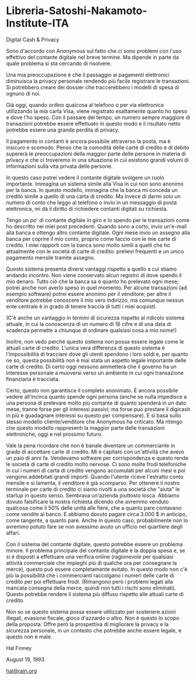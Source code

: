 # Libreria-Satoshi-Nakamoto-Institute-ITA
Digital Cash & Privacy 

Sono d'accordo con Anonymous sul fatto che ci sono problemi con l'uso effettivo del contante digitale nel breve termine. Ma dipende in parte da quale problema si sta cercando di risolvere.

Una mia preoccupazione è che il passaggio ai pagamenti elettronici diminuisca la privacy personale rendendo più facile registrare le transazioni. Si potrebbero creare dei dossier che traccerebbero i modelli di spesa di ognuno di noi.

Già oggi, quando ordino qualcosa al telefono o per via elettronica utilizzando la mia carta Visa, viene registrato esattamente quanto ho speso e dove l'ho speso. Con il passare del tempo, un numero sempre maggiore di transazioni potrebbe essere effettuato in questo modo e il risultato netto potrebbe essere una grande perdita di privacy.

Il pagamento in contanti è ancora possibile attraverso la posta, ma è insicuro e scomodo. Penso che la comodità delle carte di credito e di debito supererà le preoccupazioni della maggior parte delle persone in materia di privacy e che ci troveremo in una situazione in cui esistono grandi volumi di informazioni sulla vita privata delle persone.

In questo caso potrei vedere il contante digitale svolgere un ruolo importante. Immagina un sistema simile alla Visa in cui non sono anonimo per la banca. In questo modello, immagina che la banca mi conceda un credito simile a quello di una carta di credito. Ma invece di darmi solo un numero di conto che leggo al telefono o invio in un messaggio di posta elettronica, mi dà il diritto di richiedere contanti digitali su richiesta.

Tengo un po' di contante digitale in giro e lo spendo per le transazioni come ho descritto nei miei post precedenti. Quando sono a corto, invio un'e-mail alla banca e ottengo altro contante digitale. Ogni mese invio un assegno alla banca per coprire il mio conto, proprio come faccio con le mie carte di credito. I miei rapporti con la banca sono molto simili a quelli che ho attualmente con le società di carte di credito: prelievi frequenti e un unico pagamento mensile tramite assegno.

Questo sistema presenta diversi vantaggi rispetto a quello a cui stiamo andando incontro. Non viene conservato alcun registro di dove spendo il mio denaro. Tutto ciò che la banca sa è quanto ho prelevato ogni mese; potrei anche non averlo speso in quel momento. Per alcune transazioni (ad esempio software) potrei essere anonimo per il venditore; per altre il venditore potrebbe conoscere il mio vero indirizzo, ma comunque nessun ente centrale è in grado di tenere traccia di tutti i miei acquisti.

(C'è anche un vantaggio in termini di sicurezza rispetto al ridicolo sistema attuale, in cui la conoscenza di un numero di 16 cifre e di una data di scadenza permette a chiunque di ordinare qualsiasi cosa a mio nome!)

Inoltre, non vedo perché questo sistema non possa essere legale come le attuali carte di credito. L'unica vera differenza di questo sistema è l'impossibilità di tracciare dove gli utenti spendono i loro soldi e, per quanto ne so, questa possibilità non è mai stata un aspetto legale importante delle carte di credito. Di certo oggi nessuno ammetterà che il governo ha un interesse personale a muoversi verso un ambiente in cui ogni transazione finanziaria è tracciata.

Certo, questo non garantisce il completo anonimato. È ancora possibile vedere all'incirca quanto spende ogni persona (anche se nulla impedisce a una persona di prelevare molto più contante di quanto spenderà in un dato mese, tranne forse per gli interessi passivi; ma forse può prestare il digicash in più e guadagnare interessi su questo per compensare). E si basa sullo stesso modello cliente/venditore che Anonymous ha criticato. Ma ritengo che questo modello rappresenti la maggior parte delle transazioni elettroniche, oggi e nel prossimo futuro.

Vale la pena ricordare che non è banale diventare un commerciante in grado di accettare carte di credito. Mi è capitato con un'attività che avevo un paio di anni fa. Vendevamo software per corrispondenza e questo rende le società di carte di credito molto nervose. Ci sono molte frodi telefoniche in cui i numeri di carta di credito vengono accumulati per alcuni mesi e poi vengono addebitati grandi importi. Quando l'utente riceve l'estratto conto mensile e si lamenta, il venditore è già scomparso. Per ottenere il nostro terminale per carte di credito ci siamo rivolti a una società che "aiuta" le startup in questo senso. Sembrava un'azienda piuttosto losca. Abbiamo dovuto falsificare la nostra richiesta dicendo che avremmo venduto qualcosa come il 50% delle unità alle fiere, che a quanto pare contavano come vendite al banco. E abbiamo dovuto pagare circa 3.000 $ in anticipo, come tangente, a quanto pare. Anche in questo caso, probabilmente non lo avremmo potuto fare se non avessimo avuto un ufficio nel quartiere degli affari.

Con il sistema del contante digitale, questo potrebbe essere un problema minore. Il problema principale del contante digitale è la doppia spesa e, se si è disposti a effettuare una verifica online (ragionevole per qualsiasi attività commerciale che impieghi più di qualche ora per consegnare la merce), questo può essere completamente evitato. In questo modo non c'è più la possibilità che i commercianti raccolgano i numeri delle carte di credito per poi effettuare frodi. (Rimangono però i problemi legati alla mancata consegna della merce, quindi non tutti i rischi sono eliminati). Questo potrebbe rendere il sistema più diffuso rispetto alle attuali carte di credito.

Non so se questo sistema possa essere utilizzato per sostenere azioni illegali, evasione fiscale, gioco d'azzardo o altro. Non è questo lo scopo della proposta. Offre però la prospettiva di migliorare la privacy e la sicurezza personale, in un contesto che potrebbe anche essere legale, e questo non è male.

Hal Finney 

August 19, 1993

hal@rain.org

